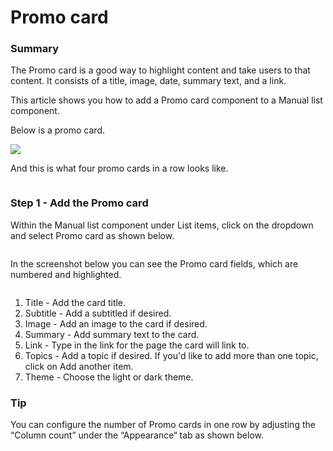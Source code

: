 # Promo card

### Summary <a href="#promocardcomponent-summary" id="promocardcomponent-summary"></a>

The Promo card is a good way to highlight content and take users to that content. It consists of a title, image, date, summary text, and a link.

This article shows you how to add a Promo card component to a Manual list component.

Below is a promo card.

![](<../../../.gitbook/assets/image (23).png>)

And this is what four promo cards in a row looks like.

<figure><img src="../../../.gitbook/assets/image (41).png" alt=""><figcaption></figcaption></figure>



### Step 1 - Add the Promo card <a href="#promocardcomponent-step1-addthepromocard" id="promocardcomponent-step1-addthepromocard"></a>

Within the Manual list component under List items, click on the dropdown and select Promo card as shown below.

<figure><img src="../../../.gitbook/assets/image (22).png" alt=""><figcaption></figcaption></figure>

In the screenshot below you can see the Promo card fields, which are numbered and highlighted.

<figure><img src="../../../.gitbook/assets/image (90).png" alt=""><figcaption></figcaption></figure>

1. Title - Add the card title.
2. Subtitle - Add a subtitled if desired.
3. Image - Add an image to the card if desired.
4. Summary - Add summary text to the card.
5. Link - Type in the link for the page the card will link to.
6. Topics - Add a topic if desired. If you'd like to add more than one topic, click on Add another item.
7. Theme - Choose the light or dark theme.&#x20;

### Tip <a href="#promocardcomponent-tip" id="promocardcomponent-tip"></a>

You can configure the number of Promo cards in one row by adjusting the “Column count” under the “Appearance“ tab as shown below.

<figure><img src="../../../.gitbook/assets/image (50).png" alt=""><figcaption></figcaption></figure>
